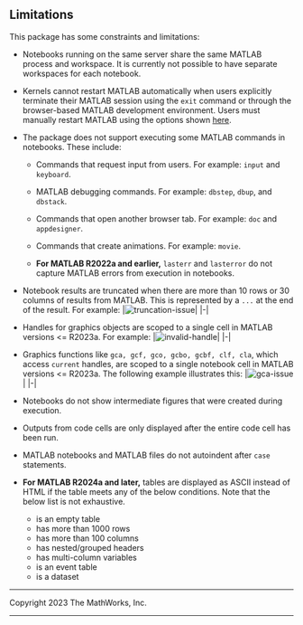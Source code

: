 ## Limitations

This package has some constraints and limitations: 

* Notebooks running on the same server share the same MATLAB process and workspace. It is currently not possible to have separate workspaces for each notebook.

* Kernels cannot restart MATLAB automatically when users explicitly terminate their MATLAB session using the `exit` command or through the browser-based MATLAB development environment. Users must manually restart MATLAB using the options shown [here](https://github.com/mathworks/jupyter-matlab-proxy/blob/main/src/jupyter_matlab_proxy/README.md/#usage).

* The package does not support executing some MATLAB commands in notebooks. These include:

    * Commands that request input from users. For example: `input` and `keyboard`.

    * MATLAB debugging commands. For example: `dbstep`, `dbup`, and `dbstack`.

    * Commands that open another browser tab. For example: `doc` and `appdesigner`.

    * Commands that create animations. For example: `movie`.

    * **For MATLAB R2022a and earlier,** `lasterr` and `lasterror` do not capture MATLAB errors from execution in notebooks. 

* Notebook results are truncated when there are more than 10 rows or 30 columns of results from MATLAB. This is represented by a `...` at the end of the result. For example:
    |![truncation-issue](https://github.com/mathworks/jupyter-matlab-proxy/raw/main/img/truncation-issue.png)|
    |-|

* Handles for graphics objects are scoped to a single cell in MATLAB versions <= R2023a. For example:
    |![invalid-handle](https://github.com/mathworks/jupyter-matlab-proxy/raw/main/img/invalid-handle.png)|
    |-|

* Graphics functions like `gca, gcf, gco, gcbo, gcbf, clf, cla`, which access `current` handles, are scoped to a single notebook cell in MATLAB versions <= R2023a. The following example illustrates this:
    |![gca-issue](https://github.com/mathworks/jupyter-matlab-proxy/raw/main/img/gca-issue.png)|
    |-|

* Notebooks do not show intermediate figures that were created during execution.

* Outputs from code cells are only displayed after the entire code cell has been run.

* MATLAB notebooks and MATLAB files do not autoindent after `case` statements.

* **For MATLAB R2024a and later,** tables are displayed as ASCII instead of HTML if the table meets any of the below conditions. Note that the below list is not exhaustive.
    * is an empty table
    * has more than 1000 rows
    * has more than 100 columns
    * has nested/grouped headers
    * has multi-column variables
    * is an event table
    * is a dataset

----

Copyright 2023 The MathWorks, Inc.

----
